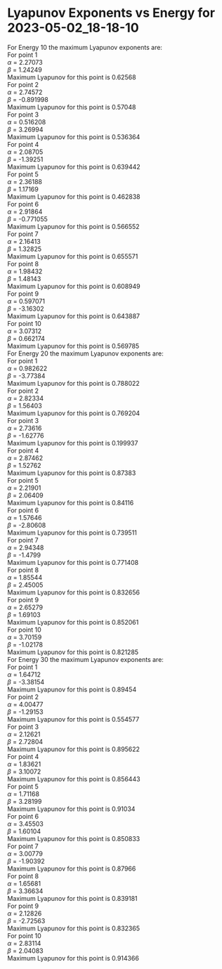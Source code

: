 # Lyapunov Exponents vs Energy for 2023-05-02_18-18-10

For Energy 10 the maximum Lyapunov exponents are:<br />
	For point 1<br />
		$\alpha$ = 2.27073<br />
		$\beta$ = 1.24249<br />
		Maximum Lyapunov for this point is 0.62568<br />
	For point 2<br />
		$\alpha$ = 2.74572<br />
		$\beta$ = -0.891998<br />
		Maximum Lyapunov for this point is 0.57048<br />
	For point 3<br />
		$\alpha$ = 0.516208<br />
		$\beta$ = 3.26994<br />
		Maximum Lyapunov for this point is 0.536364<br />
	For point 4<br />
		$\alpha$ = 2.08705<br />
		$\beta$ = -1.39251<br />
		Maximum Lyapunov for this point is 0.639442<br />
	For point 5<br />
		$\alpha$ = 2.36188<br />
		$\beta$ = 1.17169<br />
		Maximum Lyapunov for this point is 0.462838<br />
	For point 6<br />
		$\alpha$ = 2.91864<br />
		$\beta$ = -0.771055<br />
		Maximum Lyapunov for this point is 0.566552<br />
	For point 7<br />
		$\alpha$ = 2.16413<br />
		$\beta$ = 1.32825<br />
		Maximum Lyapunov for this point is 0.655571<br />
	For point 8<br />
		$\alpha$ = 1.98432<br />
		$\beta$ = 1.48143<br />
		Maximum Lyapunov for this point is 0.608949<br />
	For point 9<br />
		$\alpha$ = 0.597071<br />
		$\beta$ = -3.16302<br />
		Maximum Lyapunov for this point is 0.643887<br />
	For point 10<br />
		$\alpha$ = 3.07312<br />
		$\beta$ = 0.662174<br />
		Maximum Lyapunov for this point is 0.569785<br />
For Energy 20 the maximum Lyapunov exponents are:<br />
	For point 1<br />
		$\alpha$ = 0.982622<br />
		$\beta$ = -3.77384<br />
		Maximum Lyapunov for this point is 0.788022<br />
	For point 2<br />
		$\alpha$ = 2.82334<br />
		$\beta$ = 1.56403<br />
		Maximum Lyapunov for this point is 0.769204<br />
	For point 3<br />
		$\alpha$ = 2.73616<br />
		$\beta$ = -1.62776<br />
		Maximum Lyapunov for this point is 0.199937<br />
	For point 4<br />
		$\alpha$ = 2.87462<br />
		$\beta$ = 1.52762<br />
		Maximum Lyapunov for this point is 0.87383<br />
	For point 5<br />
		$\alpha$ = 2.21901<br />
		$\beta$ = 2.06409<br />
		Maximum Lyapunov for this point is 0.84116<br />
	For point 6<br />
		$\alpha$ = 1.57646<br />
		$\beta$ = -2.80608<br />
		Maximum Lyapunov for this point is 0.739511<br />
	For point 7<br />
		$\alpha$ = 2.94348<br />
		$\beta$ = -1.4799<br />
		Maximum Lyapunov for this point is 0.771408<br />
	For point 8<br />
		$\alpha$ = 1.85544<br />
		$\beta$ = 2.45005<br />
		Maximum Lyapunov for this point is 0.832656<br />
	For point 9<br />
		$\alpha$ = 2.65279<br />
		$\beta$ = 1.69103<br />
		Maximum Lyapunov for this point is 0.852061<br />
	For point 10<br />
		$\alpha$ = 3.70159<br />
		$\beta$ = -1.02178<br />
		Maximum Lyapunov for this point is 0.821285<br />
For Energy 30 the maximum Lyapunov exponents are:<br />
	For point 1<br />
		$\alpha$ = 1.64712<br />
		$\beta$ = -3.38154<br />
		Maximum Lyapunov for this point is 0.89454<br />
	For point 2<br />
		$\alpha$ = 4.00477<br />
		$\beta$ = -1.29153<br />
		Maximum Lyapunov for this point is 0.554577<br />
	For point 3<br />
		$\alpha$ = 2.12621<br />
		$\beta$ = 2.72804<br />
		Maximum Lyapunov for this point is 0.895622<br />
	For point 4<br />
		$\alpha$ = 1.83621<br />
		$\beta$ = 3.10072<br />
		Maximum Lyapunov for this point is 0.856443<br />
	For point 5<br />
		$\alpha$ = 1.71168<br />
		$\beta$ = 3.28199<br />
		Maximum Lyapunov for this point is 0.91034<br />
	For point 6<br />
		$\alpha$ = 3.45503<br />
		$\beta$ = 1.60104<br />
		Maximum Lyapunov for this point is 0.850833<br />
	For point 7<br />
		$\alpha$ = 3.00779<br />
		$\beta$ = -1.90392<br />
		Maximum Lyapunov for this point is 0.87966<br />
	For point 8<br />
		$\alpha$ = 1.65681<br />
		$\beta$ = 3.36634<br />
		Maximum Lyapunov for this point is 0.839181<br />
	For point 9<br />
		$\alpha$ = 2.12826<br />
		$\beta$ = -2.72563<br />
		Maximum Lyapunov for this point is 0.832365<br />
	For point 10<br />
		$\alpha$ = 2.83114<br />
		$\beta$ = 2.04083<br />
		Maximum Lyapunov for this point is 0.914366<br />
